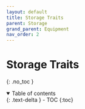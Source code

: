 ```yaml
---
layout: default
title: Storage Traits
parent: Storage
grand_parent: Equipment
nav_order: 2
---
```

# Storage Traits
{: .no_toc }

<details open markdown="block">
  <summary>
    Table of contents
  </summary>
  {: .text-delta }
- TOC
{:toc}
</details>

